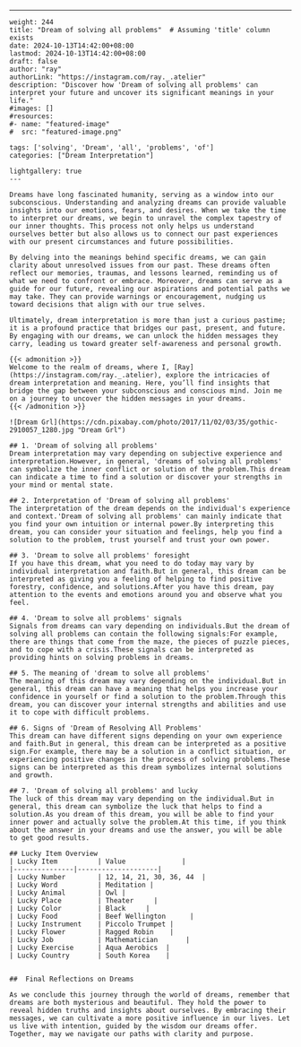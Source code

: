 ---
    weight: 244
    title: "Dream of solving all problems"  # Assuming 'title' column exists
    date: 2024-10-13T14:42:00+08:00
    lastmod: 2024-10-13T14:42:00+08:00
    draft: false
    author: "ray"
    authorLink: "https://instagram.com/ray._.atelier"
    description: "Discover how 'Dream of solving all problems' can interpret your future and uncover its significant meanings in your life."
    #images: []
    #resources:
    #- name: "featured-image"
    #  src: "featured-image.png"
    
    tags: ['solving', 'Dream', 'all', 'problems', 'of']
    categories: ["Dream Interpretation"]
    
    lightgallery: true
    ---
    
    Dreams have long fascinated humanity, serving as a window into our subconscious. Understanding and analyzing dreams can provide valuable insights into our emotions, fears, and desires. When we take the time to interpret our dreams, we begin to unravel the complex tapestry of our inner thoughts. This process not only helps us understand ourselves better but also allows us to connect our past experiences with our present circumstances and future possibilities.
    
    By delving into the meanings behind specific dreams, we can gain clarity about unresolved issues from our past. These dreams often reflect our memories, traumas, and lessons learned, reminding us of what we need to confront or embrace. Moreover, dreams can serve as a guide for our future, revealing our aspirations and potential paths we may take. They can provide warnings or encouragement, nudging us toward decisions that align with our true selves.
    
    Ultimately, dream interpretation is more than just a curious pastime; it is a profound practice that bridges our past, present, and future. By engaging with our dreams, we can unlock the hidden messages they carry, leading us toward greater self-awareness and personal growth.
    
    {{< admonition >}}
    Welcome to the realm of dreams, where I, [Ray](https://instagram.com/ray._.atelier), explore the intricacies of dream interpretation and meaning. Here, you’ll find insights that bridge the gap between your subconscious and conscious mind. Join me on a journey to uncover the hidden messages in your dreams.
    {{< /admonition >}}
    
    ![Dream Grl](https://cdn.pixabay.com/photo/2017/11/02/03/35/gothic-2910057_1280.jpg "Dream Grl")
    
    ## 1. 'Dream of solving all problems'
    Dream interpretation may vary depending on subjective experience and interpretation.However, in general, 'dreams of solving all problems' can symbolize the inner conflict or solution of the problem.This dream can indicate a time to find a solution or discover your strengths in your mind or mental state.
    
    ## 2. Interpretation of 'Dream of solving all problems'
    The interpretation of the dream depends on the individual's experience and context.'Dream of solving all problems' can mainly indicate that you find your own intuition or internal power.By interpreting this dream, you can consider your situation and feelings, help you find a solution to the problem, trust yourself and trust your own power.
    
    ## 3. 'Dream to solve all problems' foresight
    If you have this dream, what you need to do today may vary by individual interpretation and faith.But in general, this dream can be interpreted as giving you a feeling of helping to find positive forestry, confidence, and solutions.After you have this dream, pay attention to the events and emotions around you and observe what you feel.
    
    ## 4. 'Dream to solve all problems' signals
    Signals from dreams can vary depending on individuals.But the dream of solving all problems can contain the following signals:For example, there are things that come from the maze, the pieces of puzzle pieces, and to cope with a crisis.These signals can be interpreted as providing hints on solving problems in dreams.
    
    ## 5. The meaning of 'dream to solve all problems'
    The meaning of this dream may vary depending on the individual.But in general, this dream can have a meaning that helps you increase your confidence in yourself or find a solution to the problem.Through this dream, you can discover your internal strengths and abilities and use it to cope with difficult problems.
    
    ## 6. Signs of 'Dream of Resolving All Problems'
    This dream can have different signs depending on your own experience and faith.But in general, this dream can be interpreted as a positive sign.For example, there may be a solution in a conflict situation, or experiencing positive changes in the process of solving problems.These signs can be interpreted as this dream symbolizes internal solutions and growth.
    
    ## 7. 'Dream of solving all problems' and lucky
    The luck of this dream may vary depending on the individual.But in general, this dream can symbolize the luck that helps to find a solution.As you dream of this dream, you will be able to find your inner power and actually solve the problem.At this time, if you think about the answer in your dreams and use the answer, you will be able to get good results.
    
    ## Lucky Item Overview
    | Lucky Item          | Value              |
    |---------------|--------------------|
    | Lucky Number        | 12, 14, 21, 30, 36, 44  |
    | Lucky Word          | Meditation |
    | Lucky Animal        | Owl |
    | Lucky Place         | Theater     |
    | Lucky Color         | Black     |
    | Lucky Food          | Beef Wellington      |
    | Lucky Instrument    | Piccolo Trumpet |
    | Lucky Flower        | Ragged Robin    |
    | Lucky Job           | Mathematician       |
    | Lucky Exercise      | Aqua Aerobics  |
    | Lucky Country       | South Korea    |
    
    
    ##  Final Reflections on Dreams
    
    As we conclude this journey through the world of dreams, remember that dreams are both mysterious and beautiful. They hold the power to reveal hidden truths and insights about ourselves. By embracing their messages, we can cultivate a more positive influence in our lives. Let us live with intention, guided by the wisdom our dreams offer. Together, may we navigate our paths with clarity and purpose.
    